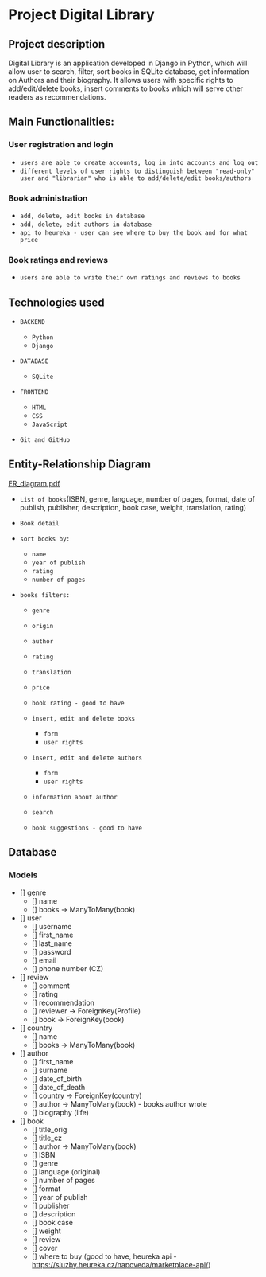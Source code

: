 # Project Digital Library

## Project description
Digital Library is an application developed in Django in Python, which will allow user to 
search, filter, sort books in SQLite database, get information on Authors and their biography.
It allows users with specific rights to add/edit/delete books, insert comments to books which
will serve other readers as recommendations.


## Main Functionalities:

### User registration and login
- `users are able to create accounts, log in into accounts and log out`
- `different levels of user rights to distinguish between "read-only" user and "librarian"
who is able to add/delete/edit books/authors`

### Book administration

- `add, delete, edit books in database`
- `add, delete, edit authors in database`
- `api to heureka - user can see where to buy the book and for what price`

### Book ratings and reviews

- `users are able to write their own ratings and reviews to books`

## Technologies used
- `BACKEND`
  - `Python`
  - `Django`
  
- `DATABASE`
  - `SQLite`
  
- `FRONTEND`
  - `HTML`
  - `CSS`
  - `JavaScript`

- `Git and GitHub`

## Entity-Relationship Diagram

[ER_diagram.pdf](Files/ER_diagram.pdf)


- `List of books`(ISBN, genre, language, 
number of pages, format, date of publish, publisher, description, 
book case, weight, translation, rating)

- `Book detail`
- `sort books by:`
  - `name`
  - `year of publish`
  - `rating`
  - `number of pages`
    
- `books filters:`
  - `genre`
  - `origin`
  - `author`
  - `rating`
  - `translation`
  - `price`
  
  - `book rating - good to have`
  - `insert, edit and delete books`
      - `form`
      - `user rights`
  - `insert, edit and delete authors`
      - `form`
      - `user rights`
  - `information about author`
  - `search`
  - `book suggestions - good to have`
  
## Database

### Models
- [] genre
  - [] name
  - [] books -> ManyToMany(book)
- [] user
  - [] username
  - [] first_name
  - [] last_name
  - [] password
  - [] email
  - [] phone number (CZ)
- [] review
  - [] comment
  - [] rating
  - [] recommendation
  - [] reviewer -> ForeignKey(Profile)
  - [] book -> ForeignKey(book)
- [] country
  - [] name
  - [] books -> ManyToMany(book)
- [] author
  - [] first_name
  - [] surname
  - [] date_of_birth
  - [] date_of_death
  - [] country -> ForeignKey(country)
  - [] author -> ManyToMany(book) - books author wrote
  - [] biography (life)
- [] book
  - [] title_orig
  - [] title_cz
  - [] author -> ManyToMany(book)
  - [] ISBN
  - [] genre
  - [] language (original)
  - [] number of pages
  - [] format
  - [] year of publish
  - [] publisher
  - [] description
  - [] book case
  - [] weight
  - [] review
  - [] cover
  - [] where to buy (good to have, heureka api - https://sluzby.heureka.cz/napoveda/marketplace-api/)
  


